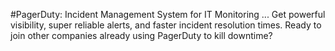 #PagerDuty: Incident Management System for IT Monitoring ...
Get powerful visibility, super reliable alerts, and faster incident resolution times.
Ready to join other companies already using PagerDuty to kill downtime?
